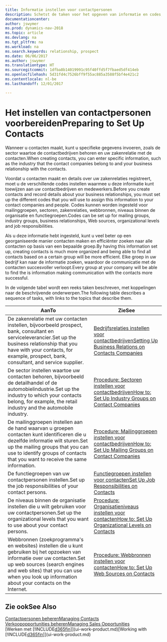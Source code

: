 ```yaml
---
title: Informatie instellen voor contactpersonen
description: Schetst de taken voor het opgeven van informatie en codes, bijvoorbeeld over sectorgroepen en zakenrelaties, voordat u contactpersonen instelt.
documentationcenter: 
author: jswymer
ms.prod: dynamics-nav-2018
ms.topic: article
ms.devlang: na
ms.tgt_pltfrm: na
ms.workload: na
ms.search.keywords: relationship, prospect
ms.date: 06/06/2017
ms.author: jswymer
ms.translationtype: HT
ms.sourcegitcommit: 1dfba8b14019991c95f40ffd5f7fbaed5df414eb
ms.openlocfilehash: 5d31fd4c7526bff9f55ac885a3588f5bf4e421c2
ms.contentlocale: nl-be
ms.lasthandoff: 12/01/2017

---
```

# <a name="preparing-to-set-up-contacts"></a><span data-ttu-id="6ba1d-103">Het instellen van contactpersonen voorbereiden</span><span class="sxs-lookup"><span data-stu-id="6ba1d-103">Preparing to Set Up Contacts</span></span>
<span data-ttu-id="6ba1d-104">Wanneer u contacten maakt, kunt u specifieke gegevens invoeren, zoals de sector waartoe de contactbedrijven behoren en uw zakenrelatie met de contacten.</span><span class="sxs-lookup"><span data-stu-id="6ba1d-104">When creating contacts, you can enter specific information, such as the industry that the contact companies belong to and your business relationship with the contacts.</span></span>

<span data-ttu-id="6ba1d-105">Voordat u contacten maakt en details over uw zakenrelaties registreert, moet u de verschillende codes instellen waarmee u deze informatie kunt toewijzen aan uw contactbedrijven en medewerkers.</span><span class="sxs-lookup"><span data-stu-id="6ba1d-105">Before you create contacts and record details about your business relationships, you must set up the different codes that you will use to assign this information to your contact companies and people.</span></span> <span data-ttu-id="6ba1d-106">Codes kunnen worden ingesteld voor mailinggroepen, sectoren, zakenrelaties, webbronnen, niveaus binnen de organisatie en functiegroepen.</span><span class="sxs-lookup"><span data-stu-id="6ba1d-106">Codes can be set up for mailing groups, industry groups, business relationships, Web sources, organizational levels and job responsibilities.</span></span>

<span data-ttu-id="6ba1d-107">Als u deze informatie hebt ingesteld, kunt u veel beter op een georganiseerde manier contacten maken en efficiënter zoeken naar alle contacten op basis van een bepaalde groep.</span><span class="sxs-lookup"><span data-stu-id="6ba1d-107">By having this information set up, creating contacts is much more organized and being able to find all contacts based on a certain group will be more efficient.</span></span> <span data-ttu-id="6ba1d-108">Elke groep in uw bedrijf kan naar de informatie zoeken, waardoor de communicatie met de contacten succesvoller verloopt.</span><span class="sxs-lookup"><span data-stu-id="6ba1d-108">Every group at your company will be able to find the is information making communication with the contacts more successful.</span></span>

<span data-ttu-id="6ba1d-109">In de volgende tabel wordt een reeks taken beschreven, met koppelingen naar de beschrijvende onderwerpen.</span><span class="sxs-lookup"><span data-stu-id="6ba1d-109">The following table describes a sequence of tasks, with links to the topics that describe them.</span></span> 

| <span data-ttu-id="6ba1d-110">Aan</span><span class="sxs-lookup"><span data-stu-id="6ba1d-110">To</span></span> | <span data-ttu-id="6ba1d-111">Zie</span><span class="sxs-lookup"><span data-stu-id="6ba1d-111">See</span></span> |
| --- | --- |
| <span data-ttu-id="6ba1d-112">De zakenrelatie met uw contacten instellen, bijvoorbeeld prospect, bank, consultant en serviceleverancier.</span><span class="sxs-lookup"><span data-stu-id="6ba1d-112">Set up the business relationship that you have with your contacts, for example, prospect, bank, consultant, and service supplier.</span></span> |[<span data-ttu-id="6ba1d-113">Bedrijfsrelaties instellen voor contactbedrijven</span><span class="sxs-lookup"><span data-stu-id="6ba1d-113">Setting Up Business Relations on Contacts Companies</span></span>](marketing-business-relations.md) |
| <span data-ttu-id="6ba1d-114">De sector instellen waartoe uw contacten behoren, bijvoorbeeld de detailhandel of de automobielindustrie.</span><span class="sxs-lookup"><span data-stu-id="6ba1d-114">Set up the industry to which your contacts belong, for example, the retail industry and the automobile industry.</span></span> |[<span data-ttu-id="6ba1d-115">Procedure: Sectoren instellen voor contactbedrijven</span><span class="sxs-lookup"><span data-stu-id="6ba1d-115">How to: Set Up Industry Groups on Contact Companies</span></span>](marketing-industry-groups.md) |
| <span data-ttu-id="6ba1d-116">De mailinggroepen instellen aan de hand waarvan u groepen contacten kunt identificeren die u dezelfde informatie wilt sturen.</span><span class="sxs-lookup"><span data-stu-id="6ba1d-116">Set up the mailing groups that you can use to identify groups of contacts that you want to receive the same information.</span></span> |[<span data-ttu-id="6ba1d-117">Procedure: Mailinggroepen instellen voor contactbedrijven</span><span class="sxs-lookup"><span data-stu-id="6ba1d-117">How to: Set Up Mailing Groups on Contact Companies</span></span>](marketing-mailing-groups.md) |
| <span data-ttu-id="6ba1d-118">De functiegroepen van uw contactpersonen instellen.</span><span class="sxs-lookup"><span data-stu-id="6ba1d-118">Set up the job responsibilities of your contact persons.</span></span> |[<span data-ttu-id="6ba1d-119">Functiegroepen instellen voor contacten</span><span class="sxs-lookup"><span data-stu-id="6ba1d-119">Set Up Job Responsibilities on Contacts</span></span>](marketing-job-responsibilities.md) |
| <span data-ttu-id="6ba1d-120">De niveaus binnen de organisatie instellen die u wilt gebruiken voor uw contactpersonen.</span><span class="sxs-lookup"><span data-stu-id="6ba1d-120">Set up the organizational levels that you want to use about your contact persons.</span></span> |[<span data-ttu-id="6ba1d-121">Procedure: Organisatieniveaus instellen voor contacten</span><span class="sxs-lookup"><span data-stu-id="6ba1d-121">How to: Set Up Organizational Levels on Contacts</span></span>](marketing-organizational-levels.md) |
| <span data-ttu-id="6ba1d-122">Webbronnen (zoekprogramma's en websites) instellen die u kunt gebruiken bij het opzoeken van informatie over uw contacten.</span><span class="sxs-lookup"><span data-stu-id="6ba1d-122">Set up web sources (search engines and web sites) that you can use when you look up information about your contacts on the Internet.</span></span> |[<span data-ttu-id="6ba1d-123">Procedure: Webbronnen instellen voor contacten</span><span class="sxs-lookup"><span data-stu-id="6ba1d-123">How to: Set Up Web Sources on Contacts</span></span>](marketing-web-sources.md) |

## <a name="see-also"></a><span data-ttu-id="6ba1d-124">Zie ook</span><span class="sxs-lookup"><span data-stu-id="6ba1d-124">See Also</span></span>
[<span data-ttu-id="6ba1d-125">Contactpersonen beheren</span><span class="sxs-lookup"><span data-stu-id="6ba1d-125">Managing Contacts</span></span>](marketing-contacts.md)  
[<span data-ttu-id="6ba1d-126">Verkoopopportunities beheren</span><span class="sxs-lookup"><span data-stu-id="6ba1d-126">Managing Sales Opportunities</span></span>](marketing-manage-sales-opportunities.md)  
<span data-ttu-id="6ba1d-127">[Werken met [!INCLUDE[d365fin](includes/d365fin_md.md)]](ui-work-product.md)</span><span class="sxs-lookup"><span data-stu-id="6ba1d-127">[Working with [!INCLUDE[d365fin](includes/d365fin_md.md)]](ui-work-product.md)</span></span>

